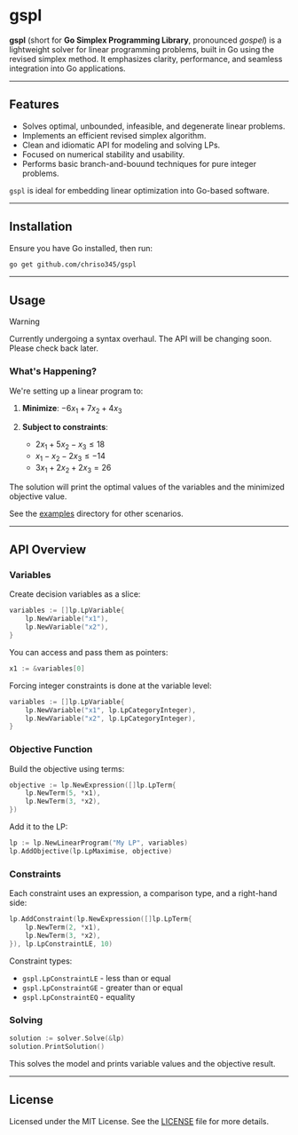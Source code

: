 # gspl

**gspl** (short for **Go Simplex Programming Library**, pronounced *gospel*) is a lightweight solver for linear programming problems, built in Go using the revised simplex method. It emphasizes clarity, performance, and seamless integration into Go applications.

---

## Features

* Solves optimal, unbounded, infeasible, and degenerate linear problems.
* Implements an efficient revised simplex algorithm.
* Clean and idiomatic API for modeling and solving LPs.
* Focused on numerical stability and usability.
* Performs basic branch-and-bouund techniques for pure integer problems.

`gspl` is ideal for embedding linear optimization into Go-based software.

---

## Installation

Ensure you have Go installed, then run:

```bash
go get github.com/chriso345/gspl
```

---

## Usage

> [!WARNING]
> Currently undergoing a syntax overhaul. The API will be changing soon. Please check back later.

### What's Happening?

We're setting up a linear program to:

1. **Minimize**:
   $-6x_1 + 7x_2 + 4x_3$
2. **Subject to constraints**:

   * $2x_1 + 5x_2 - x_3 \leq 18$
   * $x_1 - x_2 - 2x_3 \leq -14$
   * $3x_1 + 2x_2 + 2x_3 = 26$

The solution will print the optimal values of the variables and the minimized objective value.

See the [examples](examples) directory for other scenarios.

---

## API Overview

### Variables

Create decision variables as a slice:

```go
variables := []lp.LpVariable{
    lp.NewVariable("x1"),
    lp.NewVariable("x2"),
}
```

You can access and pass them as pointers:

```go
x1 := &variables[0]
```

Forcing integer constraints is done at the variable level:

```go
variables := []lp.LpVariable{
    lp.NewVariable("x1", lp.LpCategoryInteger),
    lp.NewVariable("x2", lp.LpCategoryInteger),
}
```

### Objective Function

Build the objective using terms:

```go
objective := lp.NewExpression([]lp.LpTerm{
    lp.NewTerm(5, *x1),
    lp.NewTerm(3, *x2),
})
```

Add it to the LP:

```go
lp := lp.NewLinearProgram("My LP", variables)
lp.AddObjective(lp.LpMaximise, objective)
```

### Constraints

Each constraint uses an expression, a comparison type, and a right-hand side:

```go
lp.AddConstraint(lp.NewExpression([]lp.LpTerm{
    lp.NewTerm(2, *x1),
    lp.NewTerm(3, *x2),
}), lp.LpConstraintLE, 10)
```

Constraint types:

* `gspl.LpConstraintLE` - less than or equal
* `gspl.LpConstraintGE` - greater than or equal
* `gspl.LpConstraintEQ` - equality

### Solving

```go
solution := solver.Solve(&lp)
solution.PrintSolution()
```

This solves the model and prints variable values and the objective result.

---

## License

Licensed under the MIT License. See the [LICENSE](LICENSE) file for more details.
